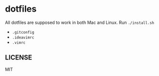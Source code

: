 # dotfiles

All dotfiles are supposed to work in both Mac and Linux. 
Run `./install.sh`

- `.gitconfig`
- `.ideavimrc`
- `.vimrc`

## LICENSE

MIT
